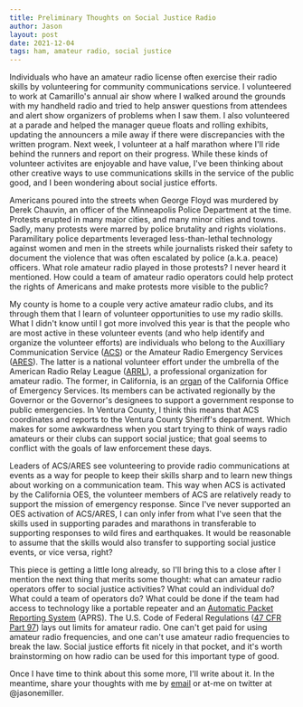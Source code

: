 ```yaml
---
title: Preliminary Thoughts on Social Justice Radio
author: Jason
layout: post
date: 2021-12-04
tags: ham, amateur radio, social justice
---
```


Individuals who have an amateur radio license often exercise their radio skills by volunteering for community communications service.  I volunteered to work at Camarillo's annual air show where I walked around the grounds with my handheld radio and tried to help answer questions from attendees and alert show organizers of problems when I saw them.  I also volunteered at a parade and helped the manager queue floats and rolling exhibits, updating the announcers a mile away if there were discrepancies with the written program.  Next week, I volunteer at a half marathon where I'll ride behind the runners and report on their progress.  While these kinds of volunteer activites are enjoyable and have value, I've been thinking about other creative ways to use communications skills in the service of the public good, and I been wondering about social justice efforts.

Americans poured into the streets when George Floyd was murdered by Derek Chauvin, an officer of the Minneapolis Police Department at the time.  Protests erupted in many major cities, and many minor cities and towns.  Sadly, many protests were marred by police brutality and rights violations.  Paramilitary police departments leveraged less-than-lethal technology against women and men in the streets while journalists risked their safety to document the violence that was often escalated by police (a.k.a. peace) officers.  What role amateur radio played in those protests?  I never heard it mentioned.  How could a team of amateur radio operators could help protect the rights of Americans and make protests more visible to the public?

My county is home to a couple very active amateur radio clubs, and its through them that I learn of volunteer opportunities to use my radio skills.  What I didn't know until I got more involved this year is that the people who are most active in these volunteer events (and who help identify and organize the volunteer efforts) are individuals who belong to the Auxilliary Communication Service ([ACS](https://www.caloes.ca.gov/cal-oes-divisions/public-safety-communications/ca-9-1-1-emergency-communications-branch/tactical-communications/cal-oes-auxiliary-communications-service)) or the Amateur Radio Emergency Services ([ARES](http://www.arrl.org/ares)).  The latter is a national volunteer effort under the umbrella of the American Radio Relay League ([ARRL](http://www.arrl.org/home)), a professional organization for amateur radio.  The former, in California, is an [organ](https://www.caloes.ca.gov/cal-oes-divisions/public-safety-communications/ca-9-1-1-emergency-communications-branch/tactical-communications/cal-oes-auxiliary-communications-service) of the California Office of Emergency Services.  Its members can be activated regionally by the Governor or the Governor's designees to support a government response to public emergencies.  In Ventura County, I think this means that ACS coordinates and reports to the Ventura County Sheriff's department.  Which makes for some awkwardness when you start trying to think of ways radio amateurs or their clubs can support social justice; that goal seems to conflict with the goals of law enforcement these days.

Leaders of ACS/ARES see volunteering to provide radio communications at events as a way for people to keep their skills sharp and to learn new things about working on a communication team.  This way when ACS is activated by the California OES, the volunteer members of ACS are relatively ready to support the mission of emergency response.  Since I've never supported an OES activation of ACS/ARES, I can only infer from what I've seen that the skills used in supporting parades and marathons in transferable to supporting responses to wild fires and earthquakes.  It would be reasonable to assume that the skills would also transfer to supporting social justice events, or vice versa, right?

This piece is getting a little long already, so I'll bring this to a close after I mention the next thing that merits some thought:  what can amateur radio operators offer to social justice activities?  What could an individual do?  What could a team of operators do?  What could be done if the team had access to technology like a portable repeater and an [Automatic Packet Reporting System](http://www.aprs.org) (APRS).  The U.S. Code of Federal Regulations ([47 CFR Part 97](https://www.law.cornell.edu/cfr/text/47/part-97)) lays out limits for amateur radio.  One can't get paid for using amateur radio frequencies, and one can't use amateur radio frequencies to break the law.  Social justice efforts fit nicely in that pocket, and it's worth brainstorming on how radio can be used for this important type of good.  

Once I have time to think about this some more, I'll write about it.  In the meantime, share your thoughts with me by <a href="mailto:millerj870@gmail.com?subject=Ham%20Radio%20And%20Social%20Justice">email</a> or at-me on twitter at @jasonemiller.

<!--
SYNTAX FOR IMAGES
* use services to create JPG and to create thumbnail that is 720px wide

[![ALT-TEXT](/assets/images/filename-thumbnail.jpg)](/assets/images/filename.jpg)
-->

<!--
SYNTAX FOR VIDEO
* convert MOV to mp4 using VLC

<video width="480" height="320" controls="controls">
  <source src="/assets/media/filename.m4v" type="video/mp4">
</video>
-->
